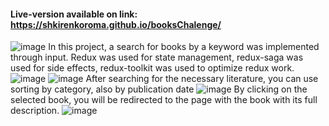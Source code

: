 #### Live-version available on link: https://shkirenkoroma.github.io/booksChalenge/
![image](https://user-images.githubusercontent.com/61347452/227565619-357daf3b-6053-4b06-a7cf-5063aff95546.png)
In this project, a search for books by a keyword was implemented through input. Redux was used for state management, redux-saga was used for side effects, redux-toolkit was used to optimize redux work.
![image](https://user-images.githubusercontent.com/61347452/227293454-7c993838-a9c1-4a28-9de8-8f1e92ef5ade.png)
![image](https://user-images.githubusercontent.com/61347452/227293631-6957dbf6-5123-4208-a432-5c4e0db72944.png)
After searching for the necessary literature, you can use sorting by category, also by publication date
![image](https://user-images.githubusercontent.com/61347452/227296307-18fc59ea-8f21-4ce3-a7e7-992f50d03926.png)
By clicking on the selected book, you will be redirected to the page with the book with its full description.
![image](https://user-images.githubusercontent.com/61347452/227297284-19ebd212-89c3-49b1-82e1-43a95e95acc8.png)
